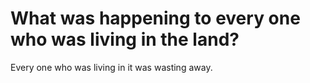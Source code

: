 # What was happening to every one who was living in the land?

Every one who was living in it was wasting away.
